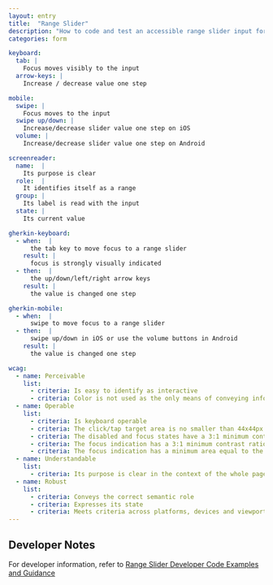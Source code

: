 ```yaml
---
layout: entry
title:  "Range Slider"
description: "How to code and test an accessible range slider input for Web"
categories: form

keyboard:
  tab: |
    Focus moves visibly to the input
  arrow-keys: |
    Increase / decrease value one step

mobile:
  swipe: |
    Focus moves to the input
  swipe up/down: |
    Increase/decrease slider value one step on iOS
  volume: |
    Increase/decrease slider value one step on Android

screenreader:
  name:  |
    Its purpose is clear
  role:  |
    It identifies itself as a range
  group: |
    Its label is read with the input
  state: |
    Its current value

gherkin-keyboard: 
  - when:  |
      the tab key to move focus to a range slider
    result: |
      focus is strongly visually indicated
  - then:  |
      the up/down/left/right arrow keys
    result: |
      the value is changed one step

gherkin-mobile:
  - when:  |
      swipe to move focus to a range slider
  - then:  |
      swipe up/down in iOS or use the volume buttons in Android
    result: |
      the value is changed one step

wcag:
  - name: Perceivable
    list:
      - criteria: Is easy to identify as interactive
      - criteria: Color is not used as the only means of conveying information
  - name: Operable
    list:
      - criteria: Is keyboard operable
      - criteria: The click/tap target area is no smaller than 44x44px
      - criteria: The disabled and focus states have a 3:1 minimum contrast ratio against default
      - criteria: The focus indication has a 3:1 minimum contrast ratio against adjacent elements
      - criteria: The focus indication has a minimum area equal to the width of the element and 2px in height
  - name: Understandable
    list:
      - criteria: Its purpose is clear in the context of the whole page
  - name: Robust
    list:
      - criteria: Conveys the correct semantic role 
      - criteria: Expresses its state
      - criteria: Meets criteria across platforms, devices and viewports
---
```

## Developer Notes
For developer information, refer to [Range Slider Developer Code Examples and Guidance](/components/range-slider.html)
